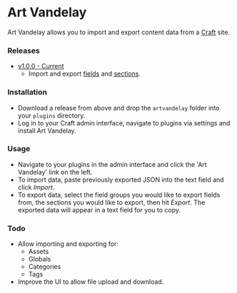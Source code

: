 # Art Vandelay

Art Vandelay allows you to import and export content data from a [Craft](http://buildwithcraft.com) site.

### Releases

* [v1.0.0 - Current](https://github.com/xodigital/ArtVandelay/releases/tag/v1.0.0)
	* Import and export [fields](http://buildwithcraft.com/docs/fields) and [sections](http://buildwithcraft.com/docs/sections-and-entries).

### Installation

* Download a release from above and drop the `artvandelay` folder into your `plugins` directory.
* Log in to your Craft admin interface, navigate to plugins via settings and install Art Vandelay.

### Usage

* Navigate to your plugins in the admin interface and click the 'Art Vandelay' link on the left.
* To import data, paste previously exported JSON into the text field and click *Import*.
* To export data, select the field groups you would like to export fields from, the sections you would like to export, then hit *Export*. The exported data will appear in a text field for you to copy.


### Todo

* Allow importing and exporting for:
	* Assets
	* Globals
	* Categories
	* Tags
* Improve the UI to allow file upload and download.